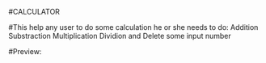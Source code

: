 #CALCULATOR

#This help any user to do some calculation he or she needs to do:
Addition
Substraction
Multiplication
Dividion 
and Delete some input number

#Preview: 